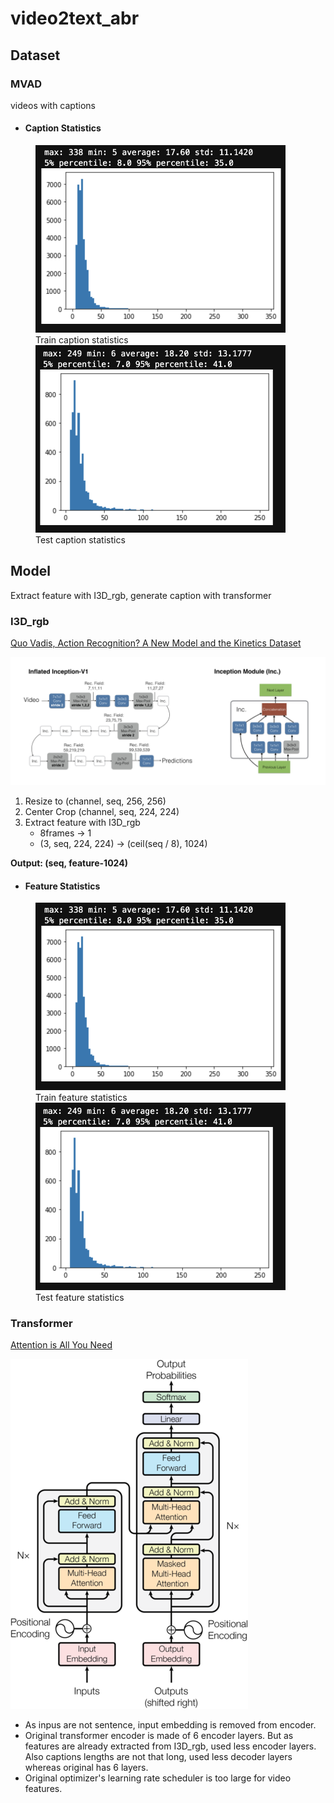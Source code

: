 # video2text_abr

## Dataset

### MVAD

videos with captions

- #### Caption Statistics

<figure>
<img src="document/assets/train_corpus.png" width=400 height=300>
<figcaption>Train caption statistics</figcaption>
<img src="document/assets/test_corpus.png" width=400 height=300>
<figcaption>Test caption statistics</figcaption>
</figure>

## Model

Extract feature with I3D_rgb, generate caption with transformer

### I3D_rgb

<a href="https://arxiv.org/abs/1705.07750">Quo Vadis, Action Recognition? A New Model and the Kinetics Dataset </a>

<img src="document/assets/I3D.jpeg" width=800>

1. Resize to (channel, seq, 256, 256)
2. Center Crop (channel, seq, 224, 224)
3. Extract feature with I3D_rgb
   - 8frames -> 1
   - (3, seq, 224, 224) -> (ceil(seq / 8), 1024)

**Output: (seq, feature-1024)**

- #### Feature Statistics

<figure>
<img src="document/assets/train_corpus.png" width=400 height=300>
<figcaption>Train feature statistics</figcaption>
<img src="document/assets/test_corpus.png" width=400 height=300>
<figcaption>Test feature statistics</figcaption>
</figure>

### Transformer

<a href="https://arxiv.org/abs/1706.03762">Attention is All You Need</a>

<img src="document/assets/transformer_model.png">

- As inpus are not sentence, input embedding is removed from encoder.
- Original transformer encoder is made of 6 encoder layers. But as features are already extracted from I3D_rgb, used less encoder layers. Also captions lengths are not that long, used less decoder layers whereas original has 6 layers.
- Original optimizer's learning rate scheduler is too large for video features.
